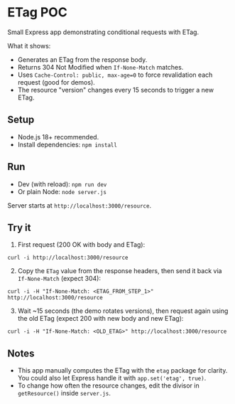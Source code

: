 # ETag POC

Small Express app demonstrating conditional requests with ETag.

What it shows:
- Generates an ETag from the response body.
- Returns 304 Not Modified when `If-None-Match` matches.
- Uses `Cache-Control: public, max-age=0` to force revalidation each request (good for demos).
- The resource "version" changes every 15 seconds to trigger a new ETag.

## Setup
- Node.js 18+ recommended.
- Install dependencies: `npm install`

## Run
- Dev (with reload): `npm run dev`
- Or plain Node: `node server.js`

Server starts at `http://localhost:3000/resource`.

## Try it
1) First request (200 OK with body and ETag):
```
curl -i http://localhost:3000/resource
```

2) Copy the `ETag` value from the response headers, then send it back via `If-None-Match` (expect 304):
```
curl -i -H "If-None-Match: <ETAG_FROM_STEP_1>" http://localhost:3000/resource
```

3) Wait ~15 seconds (the demo rotates versions), then request again using the old ETag (expect 200 with new body and new ETag):
```
curl -i -H "If-None-Match: <OLD_ETAG>" http://localhost:3000/resource
```

## Notes
- This app manually computes the ETag with the `etag` package for clarity. You could also let Express handle it with `app.set('etag', true)`.
- To change how often the resource changes, edit the divisor in `getResource()` inside `server.js`.

